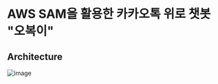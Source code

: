 # AWS SAM을 활용한 카카오톡 위로 챗봇 "오복이"

## Architecture
![image](https://github.com/jongmin-oh/comfort-serverless-chatbot/assets/23625693/ca1c51e8-fc41-46de-81f8-051d26ae70e9)

